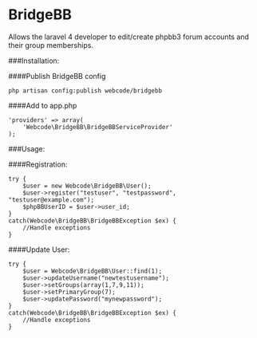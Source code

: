 BridgeBB
===========

Allows the laravel 4 developer to edit/create phpbb3 forum accounts and their group memberships.

###Installation:

####Publish BridgeBB config
```
php artisan config:publish webcode/bridgebb
```

####Add to app.php
```
'providers' => array(
    'Webcode\BridgeBB\BridgeBBServiceProvider'
);
```

###Usage:

####Registration:
```
try {
    $user = new Webcode\BridgeBB\User();
    $user->register("testuser", "testpassword", "testuser@example.com");
    $phpBBUserID = $user->user_id;
}
catch(Webcode\BridgeBB\BridgeBBException $ex) {
    //Handle exceptions
}
```

####Update User:
```
try {
    $user = Webcode\BridgeBB\User::find(1);
    $user->updateUsername("newtestusername");
    $user->setGroups(array(1,7,9,11));
    $user->setPrimaryGroup(7);
    $user->updatePassword("mynewpassword");
}
catch(Webcode\BridgeBB\BridgeBBException $ex) {
    //Handle exceptions
}
```